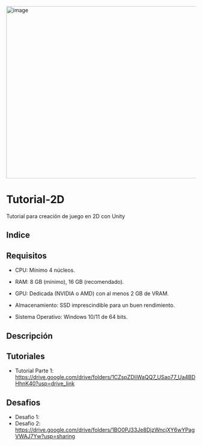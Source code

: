 <img width="680" height="457" alt="image" src="https://github.com/user-attachments/assets/3fc74bb1-a82f-4631-a2f1-ed03e1cb1eed" />


# Tutorial-2D
Tutorial para creación de juego en 2D con Unity

## Indice


## Requisitos
- CPU: Mínimo 4 núcleos.

- RAM: 8 GB (mínimo), 16 GB (recomendado).

- GPU: Dedicada (NVIDIA o AMD) con al menos 2 GB de VRAM.

- Almacenamiento: SSD imprescindible para un buen rendimiento.

- Sistema Operativo: Windows 10/11 de 64 bits.

## Descripción 


## Tutoriales
- Tutorial Parte 1: https://drive.google.com/drive/folders/1CZspZDliWaQQ7_USao77_Ua4BDHhnK40?usp=drive_link

## Desafios
- Desafio 1: 
- Desafio 2: https://drive.google.com/drive/folders/1BO0PJ33Je8DjzWncjXY6wYPagVWAJ7Yw?usp=sharing
